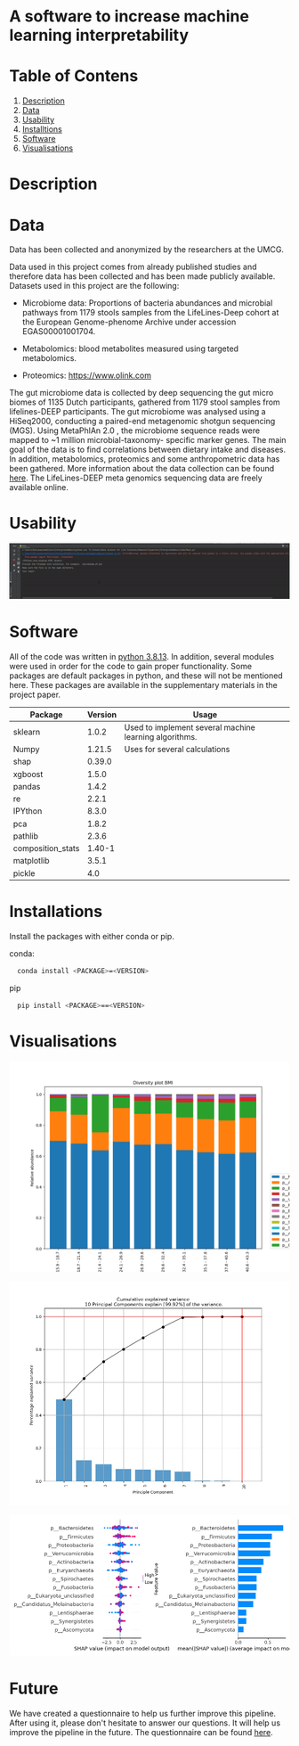 # A software to increase machine learning interpretability

# Table of Contens
1. [Description](#Description)
2. [Data](#Data)
3. [Usability](#Usability)
4. [Installtions](#Installations)
5. [Software](#Software)
6. [Visualisations](#Visualisations)


# Description



# Data
Data has been collected and anonymized by the researchers at the UMCG. 

Data used in this project comes from already published studies and therefore data has been collected and has been made publicly available. Datasets used in this project are the following: 

-  Microbiome data: Proportions of bacteria abundances and microbial pathways from 1179 stools samples from the LifeLines-Deep cohort at the European Genome-phenome Archive under accession EGAS00001001704. 

- Metabolomics: blood metabolites measured using targeted metabolomics.  

- Proteomics: https://www.olink.com  

The gut microbiome data is collected by deep sequencing the gut micro biomes of 1135 Dutch participants, gathered from 1179 stool samples from lifelines-DEEP participants. The gut microbiome was analysed using a HiSeq2000, conducting a paired-end metagenomic shotgun sequencing (MGS). 
Using MetaPhlAn 2.0 , the microbiome sequence reads were mapped to ~1 million microbial-taxonomy- specific marker genes. The main goal of the data is to find correlations between dietary intake and diseases. In addition, metabolomics, proteomics and some anthropometric data has been gathered.
More information about the data collection can be found [here](https://ega-archive.org/studies/EGAS00001005027). 
The LifeLines-DEEP meta genomics sequencing data are freely available online. 

# Usability

<img src="Visualisations/Usage.gif" alt="dashboardGIF" height="100" width="100%">


# Software

All of the code was written in [python 3.8.13](https://www.python.org/downloads/release/python-3813/).
In addition, several modules were used in order for the code to gain proper functionality. Some packages are default 
packages in python, and these will not be mentioned here. These packages are available in the supplementary materials
in the project paper.

| Package           | Version | Usage                                                    |
|-------------------|---------|----------------------------------------------------------|
| sklearn           | 1.0.2   | Used to implement several  machine learning algorithms.  |
| Numpy             | 1.21.5  | Uses for several calculations                            |
| shap              | 0.39.0  |                                                          |
| xgboost           | 1.5.0   |                                                          |            
| pandas            | 1.4.2   |                                                          |
| re                | 2.2.1   |                                                          |
| IPYthon           | 8.3.0   |                                                          |
| pca               | 1.8.2   |                                                          |
| pathlib           | 2.3.6   |                                                          |
| composition_stats | 1.40-1  |                                                          |
| matplotlib        | 3.5.1   |                                                          |
| pickle            | 4.0     |                                                          |


# Installations
Install the packages with either conda or pip.

conda:
```bash
  conda install <PACKAGE>=<VERSION>
```

pip
```bash
  pip install <PACKAGE>==<VERSION>
```


# Visualisations


![Diversity Plot](Visualisations/DiversityPlot.png)

![Screeplot](Visualisations/Screeplot.png)

![Shapely Plots](Visualisations/ShapelyPlots.png)


# Future
We have created a questionnaire to help us further improve this pipeline. After using it, please don't hesitate 
to answer our questions. It will help us improve the pipeline in the future. The questionnaire can be found
[here](https://docs.google.com/forms/d/e/1FAIpQLSc_e2J3mxyiqu-RCSdUfX8M3nImsFRcippZnV-pZy27q75qNQ/viewform).